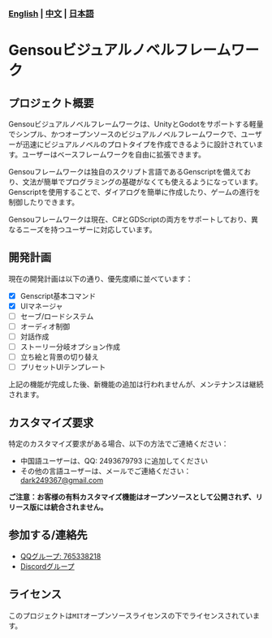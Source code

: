 ### **[English](../README.md)** | **[中文](README_ZH.md)** | **[日本語](README_JA.md)**   

# Gensouビジュアルノベルフレームワーク

## プロジェクト概要  

Gensouビジュアルノベルフレームワークは、UnityとGodotをサポートする軽量でシンプル、かつオープンソースのビジュアルノベルフレームワークで、ユーザーが迅速にビジュアルノベルのプロトタイプを作成できるように設計されています。ユーザーはベースフレームワークを自由に拡張できます。

Gensouフレームワークは独自のスクリプト言語であるGenscriptを備えており、文法が簡単でプログラミングの基礎がなくても使えるようになっています。Genscriptを使用することで、ダイアログを簡単に作成したり、ゲームの進行を制御したりできます。

Gensouフレームワークは現在、C#とGDScriptの両方をサポートしており、異なるニーズを持つユーザーに対応しています。

## 開発計画

現在の開発計画は以下の通り、優先度順に並べています：
- [x] Genscript基本コマンド
- [x] UIマネージャ
- [ ] セーブ/ロードシステム
- [ ] オーディオ制御
- [ ] 対話作成
- [ ] ストーリー分岐オプション作成
- [ ] 立ち絵と背景の切り替え
- [ ] プリセットUIテンプレート

上記の機能が完成した後、新機能の追加は行われませんが、メンテナンスは継続されます。

## カスタマイズ要求

特定のカスタマイズ要求がある場合、以下の方法でご連絡ください：

- 中国語ユーザーは、QQ: 2493679793 に追加してください  
- その他の言語ユーザーは、メールでご連絡ください：[dark249367@gmail.com](mailto:dark249367@gmail.com)

**ご注意：お客様の有料カスタマイズ機能はオープンソースとして公開されず、リリース版には統合されません。**

## 参加する/連絡先

- [QQグループ: 765338218](https://qm.qq.com/q/4i8yIyGcHS)  
- [Discordグループ](https://discord.gg/TfYFWKY3uH)

## ライセンス

このプロジェクトは`MIT`オープンソースライセンスの下でライセンスされています。
